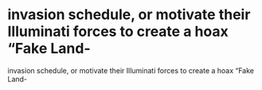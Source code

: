 # invasion schedule, or motivate their Illuminati forces to create a hoax “Fake Land-

invasion schedule, or motivate their Illuminati forces to create a hoax “Fake Land-